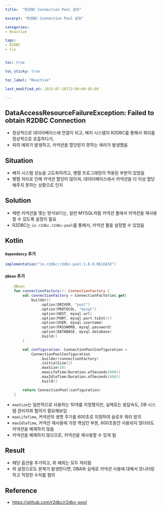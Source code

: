```yaml
---
title:  "R2DBC Connection Pool 설정"

excerpt: "R2DBC Connection Pool 설정"

categories:
- Reactive

tags:
- R2DBC
- Fix


toc: true

toc_sticky: true

toc_label: "Reactive"

last_modified_at: 2023-07-26T23:00:00-05:00

---
```


## DataAccessResourceFailureException: Failed to obtain R2DBC Connection
- 정상적으로 데이터베이스에 연결이 되고, 배치 시스템이 R2DBC를 통해서 쿼리를 정상적으로 호출하다가,
- 위의 예외가 발생하고, 커넥션을 할당받지 못하는 에러가 발생했음

## Situation
- 배치 시스템 성능을 고도화하려고, 병렬 프로그래밍이 적용된 부분이 있었음
- 병렬 처리로 인해 커넥션 할당이 많아져, 데이터베이스에서 커넥션을 더 이상 할당해주지 못하는 상황으로 인지

## Solution
- 매번 커넥션을 맺는 방식보다는, 일반 MYSQL처럼 커넥션 풀에서 커넥션을 재사용할 수 있도록 설정이 필요
- R2DBC는 `io.r2dbc.r2dbc-pool`를 통해서, 커넥션 풀을 설정할 수 있었음

## Kotlin

#### `Dependency` 추가

~~~groovy
implementation("io.r2dbc:r2dbc-pool:1.0.0.RELEASE")
~~~

#### `@Bean` 추가

~~~kotlin
    @Bean
    fun connectionFactory(): ConnectionFactory {
        val connectionFactory = ConnectionFactories.get(
            builder()
                .option(DRIVER, "pool")
                .option(PROTOCOL, "mysql")
                .option(HOST, mysql.url)
                .option(PORT, mysql.port.toInt())
                .option(USER, mysql.username)
                .option(PASSWORD, mysql.password)
                .option(DATABASE, mysql.database)
                .build()
        )

        val configuration: ConnectionPoolConfiguration =
            ConnectionPoolConfiguration
                .builder(connectionFactory)
                .initialSize(2)
                .maxSize(10)
                .maxLifeTime(Duration.ofSeconds(600))
                .maxIdleTime(Duration.ofSeconds(600))
                .build()

        return ConnectionPool(configuration)
    }
~~~

- `maxSize`는 일반적으로 사용하는 10개를 지정헀지만, 실제로는 응답속도, DB 시스템 관리자와 협의가 필요해보임
- `maxLifeTime`, 커넥션의 생명 주기를 600초로 지정하여 슬로우 쿼리 방지
- `maxIdleTime`, 커넥션 재사용에 가장 핵심인 부분, 600초동안 사용되지 않더라도 커넥션을 해제하지 않음
- 커넥션을 해제하지 않으므로, 커넥션을 재사용할 수 있게 됨

## Result
- 해당 옵션을 추가하고, 위 예외는 모두 처리됨
- 위 설정으로도 문제가 발생한다면, DBA와 실제로 커넥션 사용에 대해서 모니터링하고 적정한 수치를 협의

## Reference
- https://github.com/r2dbc/r2dbc-pool